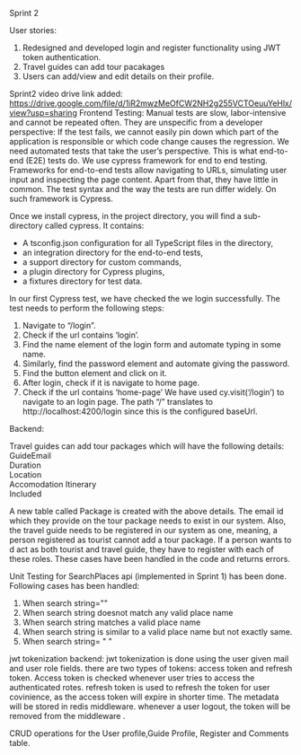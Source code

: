 Sprint 2

User stories:
1. Redesigned and developed login and register functionality using JWT token authentication.
2. Travel guides can add tour pacakages
3. Users can add/view and edit details on their profile.

Sprint2 video drive link added: https://drive.google.com/file/d/1iR2mwzMeOfCW2NH2g255VCTOeuuYeHlx/view?usp=sharing
Frontend Testing:
Manual tests are slow, labor-intensive and cannot be repeated often. They are unspecific from a developer perspective: If the test fails, we cannot easily pin down which part of the application is responsible or which code change causes the regression.
We need automated tests that take the user’s perspective. This is what end-to-end (E2E) tests do. We use cypress framework for end to end testing.
Frameworks for end-to-end tests allow navigating to URLs, simulating user input and inspecting the page content. Apart from that, they have little in common. The test syntax and the way the tests are run differ widely. On such framework is Cypress.

Once we install cypress, in the project directory, you will find a sub-directory called cypress. It contains:
* A tsconfig.json configuration for all TypeScript files in the directory,
* an integration directory for the end-to-end tests,
* a support directory for custom commands,
* a plugin directory for Cypress plugins,
* a fixtures directory for test data.


In our first Cypress test, we have checked the we login successfully. The test needs to perform the following steps:
1. Navigate to “/login”.
2. Check if the url contains ‘login’.
3. Find the name element of the login form and automate typing in some name.
4. Similarly, find the password element and automate giving the password.
5. Find the button element and click on it.
6. After login, check if it is navigate to home page.
7. Check if the url contains ‘home-page’
We have used cy.visit(‘/login’) to navigate to an login page. The path “/” translates to http://localhost:4200/login since this is the configured baseUrl.

Backend:

Travel guides can add tour packages which will have the following details:
GuideEmail   
Duration     
Location     
Accomodation
Itinerary    
Included
    
A new table called Package is created with the above details. The email id which they provide on the tour package needs to exist in our system. Also,
the travel guide needs to be registered in our system as one, meaning, a person registered as tourist cannot add a tour package. If a person wants to d
act as both tourist and travel guide, they have to register with each of these roles. These cases have been handled in the code and returns errors.

Unit Testing for SearchPlaces api (implemented in Sprint 1) has been done. Following cases has been handled:
1. When search string=""
2. When search string doesnot match any valid place name
3. When search string matches a valid place name
4. When search string is similar to a valid place name but not exactly same.
5. When search string= " "

jwt tokenization backend:
jwt tokenization is done using the user given mail and user role fields. there are two types of tokens: 
access token and refresh token. Access token is checked whenever user tries to access the authenticated rotes.
refresh token is used to refresh the token for user covinience, as the access token will expire in shorter time. 
The metadata will be stored in redis middleware. whenever a user logout, the token will be removed from the middleware .


CRUD operations for the User profile,Guide Profile, Register and Comments table.

